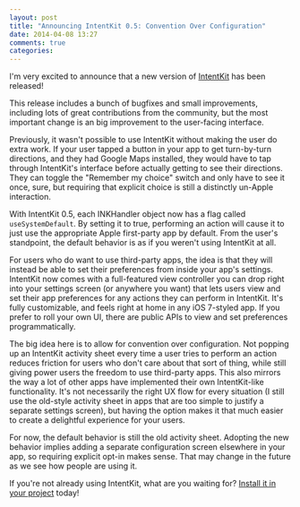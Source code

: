 ```yaml
---
layout: post
title: "Announcing IntentKit 0.5: Convention Over Configuration"
date: 2014-04-08 13:27
comments: true
categories:
---
```


I'm very excited to announce that a new version of [IntentKit](http://github.com/intentkit/intentkit) has been released!

This release includes a bunch of bugfixes and small improvements, including lots of great contributions from the community, but the most important change is an big improvement to the user-facing interface.

Previously, it wasn't possible to use IntentKit without making the user do extra work. If your user tapped a button in your app to get turn-by-turn directions, and they had Google Maps installed, they would have to tap through IntentKit's interface before actually getting to see their directions. They can toggle the "Remember my choice" switch and only have to see it once, sure, but requiring that explicit choice is still a distinctly un-Apple interaction.

With IntentKit 0.5, each INKHandler object now has a flag called `useSystemDefault`. By setting it to true, performing an action will cause it to just use the appropriate Apple first-party app by default. From the user's standpoint, the default behavior is as if you weren't using IntentKit at all.

For users who do want to use third-party apps, the idea is that they will instead be able to set their preferences from inside your app's settings. IntentKit now comes with a full-featured view controller you can drop right into your settings screen (or anywhere you want) that lets users view and set their app preferences for any actions they can perform in IntentKit. It's fully customizable, and feels right at home in any iOS 7-styled app. If you prefer to roll your own UI, there are public APIs to view and set preferences programmatically.

The big idea here is to allow for convention over configuration. Not popping up an IntentKit activity sheet every time a user tries to perform an action reduces friction for users who don't care about that sort of thing, while still giving power users the freedom to use third-party apps. This also mirrors the way a lot of other apps have implemented their own IntentKit-like functionality. It's not necessarily the right UX flow for every situation (I still use the old-style activity sheet in apps that are too simple to justify a separate settings screen), but having the option makes it that much easier to create a delightful experience for your users.

For now, the default behavior is still the old activity sheet. Adopting the new behavior implies adding a separate configuration screen elsewhere in your app, so requiring explicit opt-in makes sense. That may change in the future as we see how people are using it.

If you're not already using IntentKit, what are you waiting for? [Install it in your project](https://github.com/intentkit/IntentKit) today!  
